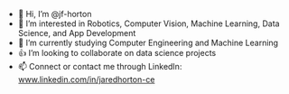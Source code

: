 - 👋 Hi, I’m @jf-horton
- 👀 I’m interested in Robotics, Computer Vision, Machine Learning, Data Science, and App Development
- 🌱 I’m currently studying Computer Engineering and Machine Learning
- 👍 I’m looking to collaborate on data science projects
- 📫 Connect or contact me through LinkedIn: www.linkedin.com/in/jaredhorton-ce


